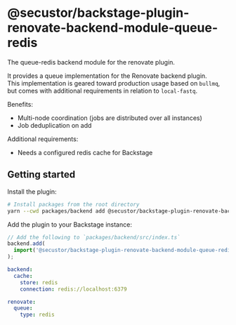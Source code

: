 # @secustor/backstage-plugin-renovate-backend-module-queue-redis

The queue-redis backend module for the renovate plugin.

It provides a queue implementation for the Renovate backend plugin.  
This implementation is geared toward production usage based on `bullmq`, but comes with additional requirements in relation to `local-fastq`.

Benefits:

- Multi-node coordination (jobs are distributed over all instances)
- Job deduplication on add

Additional requirements:

- Needs a configured redis cache for Backstage

## Getting started

Install the plugin:

```bash
# Install packages from the root directory
yarn --cwd packages/backend add @secustor/backstage-plugin-renovate-backend-module-queue-redis
```

Add the plugin to your Backstage instance:

```ts
// Add the following to `packages/backend/src/index.ts`
backend.add(
  import('@secustor/backstage-plugin-renovate-backend-module-queue-redis'),
);
```

```yaml
backend:
  cache:
    store: redis
    connection: redis://localhost:6379

renovate:
  queue:
    type: redis
```
